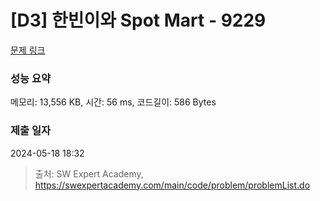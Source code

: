 # [D3] 한빈이와 Spot Mart - 9229 

[문제 링크](https://swexpertacademy.com/main/code/problem/problemDetail.do?contestProbId=AW8Wj7cqbY0DFAXN) 

### 성능 요약

메모리: 13,556 KB, 시간: 56 ms, 코드길이: 586 Bytes

### 제출 일자

2024-05-18 18:32



> 출처: SW Expert Academy, https://swexpertacademy.com/main/code/problem/problemList.do